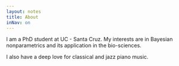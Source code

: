 ```yaml
---
layout: notes
title: About
inNav: on
---
```


I am a PhD student at UC - Santa Cruz. My interests are in Bayesian 
nonparametrics and its application in the bio-sciences.

I also have a deep love for classical and jazz piano music. 
